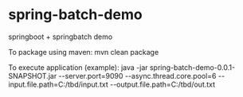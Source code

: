 # spring-batch-demo
springboot + springbatch demo 

To package using maven: mvn clean package

To execute application (example): java -jar spring-batch-demo-0.0.1-SNAPSHOT.jar --server.port=9090 --async.thread.core.pool=6 --input.file.path=C:/tbd/input.txt --output.file.path=C:/tbd/out.txt